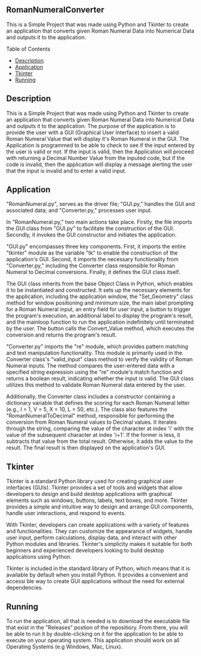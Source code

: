 ## RomanNumeralConverter

This is a Simple Project that was made using Python and Tkinter to create an application that converts given Roman Numeral Data into Numerical Data and outputs it to the application. 

Table of Contents
- [Description](#Description)
- [Application](#Application)
- [Tkinter](#Tkinter)
- [Running](#Running)

## Description

This is a Simple Project that was made using Python and Tkinter to create an application that converts given Roman Numeral Data into Numerical Data and outputs it to the application. The purpose of the application is to provide the user with a GUI (Graphical User Interface) to insert a valid Roman Numeral Value that will display it's Roman Numeral in the GUI. The Application is programmed to be able to check to see if the input entered by the user is valid or not. If the input is valid, then the Application will proceed with returning a Decimal Number Value from the inputed code, but if the code is invalid, then the application will display a message alerting the user that the input is invalid and to enter a valid input. 

## Application

"RomanNumeral.py", serves as the driver file; "GUI.py," handles the GUI and associated data; and "Converter.py," processes user input.

In "RomanNumeral.py," two main actions take place. Firstly, the file imports the GUI class from "GUI.py" to facilitate the construction of the GUI. Secondly, it invokes the GUI constructor and initiates the application.

"GUI.py" encompasses three key components. First, it imports the entire "tkinter" module as the variable "tk" to enable the construction of the application's GUI. Second, it imports the necessary functionality from "Converter.py," including the Converter class responsible for Roman Numeral to Decimal conversions. Finally, it defines the GUI class itself.

The GUI class inherits from the base Object Class in Python, which enables it to be instantiated and constructed. It sets up the necessary elements for the application, including the application window, the "Set_Geometry" class method for window positioning and minimum size, the main label prompting for a Roman Numeral input, an entry field for user input, a button to trigger the program's execution, an additional label to display the program's result, and the mainloop function to run the application indefinitely until terminated by the user. The button calls the Convert_Value method, which executes the conversion and returns the program's result.

"Converter.py" imports the "re" module, which provides pattern matching and text manipulation functionality. This module is primarily used in the Converter class's "valid_input" class method to verify the validity of Roman Numeral inputs. The method compares the user-entered data with a specified string expression using the "re" module's match function and returns a boolean result, indicating whether the input is valid. The GUI class utilizes this method to validate Roman Numeral data entered by the user.

Additionally, the Converter class includes a constructor containing a dictionary variable that defines the scoring for each Roman Numeral letter (e.g., I = 1, V = 5, X = 10, L = 50, etc.). The class also features the "RomanNumeralToDecimal" method, responsible for performing the conversion from Roman Numeral values to Decimal values. It iterates through the string, comparing the value of the character at index 'i' with the value of the subsequent character at index 'i+1'. If the former is less, it subtracts that value from the total result. Otherwise, it adds the value to the result. The final result is then displayed on the application's GUI.

## Tkinter

Tkinter is a standard Python library used for creating graphical user interfaces (GUIs). Tkinter provides a set of tools and widgets that allow developers to design and build desktop applications with graphical elements such as windows, buttons, labels, text boxes, and more. Tkinter provides a simple and intuitive way to design and arrange GUI components, handle user interactions, and respond to events. 

With Tkinter, developers can create applications with a variety of features and functionalities. They can customize the appearance of widgets, handle user input, perform calculations, display data, and interact with other Python modules and libraries. Tkinter's simplicity makes it suitable for both beginners and experienced developers looking to build desktop applications using Python.

Tkinter is included in the standard library of Python, which means that it is available by default when you install Python. It provides a convenient and accessi ble way to create GUI applications without the need for external dependencies.


## Running

To run the application, all that is needed is to download the executable file that exist in the "Releases" postion of the repositiory. From there, you will be able to run it by double-clicking on it for the application to be able to execute on your operating system. This application should work on all Operating Systems (e.g Windows, Mac, Linux).
